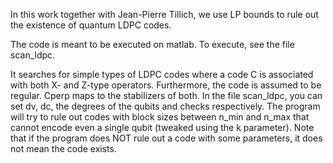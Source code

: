 In this work together with Jean-Pierre Tillich, we use LP bounds to rule out the existence of quantum LDPC codes.

The code is meant to be executed on matlab. To execute, see the file scan_ldpc.

It searches for simple types of LDPC codes where a code C is associated with both X- and Z-type operators.
Furthermore, the code is assumed to be regular.
Cperp maps to the stabilizers of both.
In the file scan_ldpc, you can set dv, dc, the degrees of the qubits and checks respectively.
The program will try to rule out codes with block sizes between n_min and n_max that cannot encode even a single qubit (tweaked using the k parameter).
Note that if the program does NOT rule out a code with some parameters, it does not mean the code exists.
